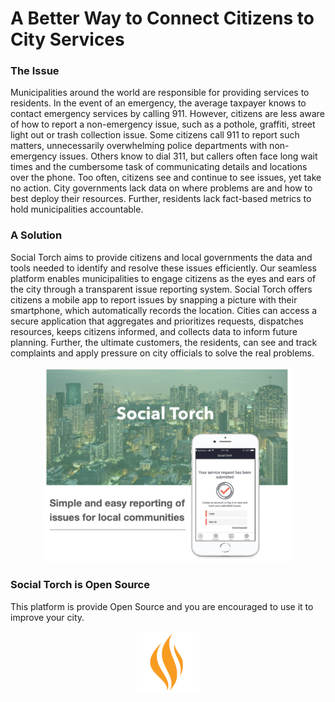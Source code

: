 

# A Better Way to Connect Citizens to City Services

### The Issue

Municipalities around the world are responsible for providing services to residents. In the event of an emergency, the average taxpayer knows to contact emergency services by calling 911. However, citizens are less aware of how to report a non-emergency issue, such as a pothole, graffiti, street light out or trash collection issue. Some citizens call 911 to report such matters, unnecessarily overwhelming police departments with non-emergency issues. Others know to dial 311, but callers often face long wait times and the cumbersome task of communicating details and locations over the phone. Too often, citizens see and continue to see issues, yet take no action. City governments lack data on where problems are and how to best deploy their resources. Further, residents lack fact-based metrics to hold municipalities accountable.

### A Solution

Social Torch aims to provide citizens and local governments the data and tools needed to identify and resolve these issues efficiently. Our seamless platform enables municipalities to engage citizens as the eyes and ears of the city through a transparent issue reporting system. Social Torch offers citizens a mobile app to report issues by snapping a picture with their smartphone, which automatically records the location. Cities can access a secure application that aggregates and prioritizes requests, dispatches resources, keeps citizens informed, and collects data to inform future planning. Further, the ultimate customers, the residents, can see and track complaints and apply pressure on city officials to solve the real problems.

<div id="header" align="center">
  <img src="docs/images/city_mobile.png" alt="App Preview" width="400"/>
</div>

### Social Torch is Open Source

This platform is provide Open Source and you are encouraged to use it to improve your city.

<div id="header" align="center">
  <img src="docs/images/logo_512x512.png" alt="Social Torch Logo" width="100"/>
</div>
